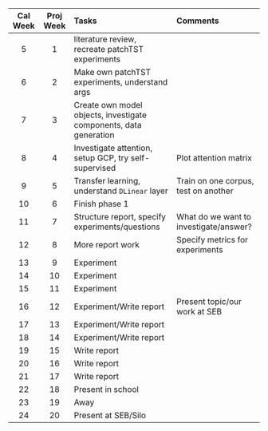 | Cal Week | Proj Week | Tasks | Comments |
|:--------:|:---------:|:-----|:--------|
| 5        | 1         |literature review, recreate patchTST experiments|          |
| 6        | 2         |Make own patchTST experiments, understand args       |          |
| 7        | 3         |Create own model objects, investigate components, data generation|          |
| 8        | 4         |Investigate attention, setup GCP, try self-supervised|Plot attention matrix|
| 9        | 5         |Transfer learning, understand `DLinear` layer|Train on one corpus, test on another|
| 10       | 6         |Finish phase 1       |          |
| 11       | 7         |Structure report, specify experiments/questions|What do we want to investigate/answer?|
| 12       | 8         |More report work       |Specify metrics for experiments   |
| 13       | 9         |Experiment|          |
| 14       | 10        |Experiment|          |
| 15       | 11        |Experiment|          |
| 16       | 12        |Experiment/Write report|Present topic/our work at SEB          |
| 17       | 13        |Experiment/Write report      |          |
| 18       | 14        |Experiment/Write report       |          |
| 19       | 15        |Write report       |          |
| 20       | 16        |Write report      |          |
| 21       | 17        |Write report       |          |
| 22       | 18        |Present in school      |          |
| 23       | 19        |Away       |          |
| 24       | 20        |Present at SEB/Silo | |